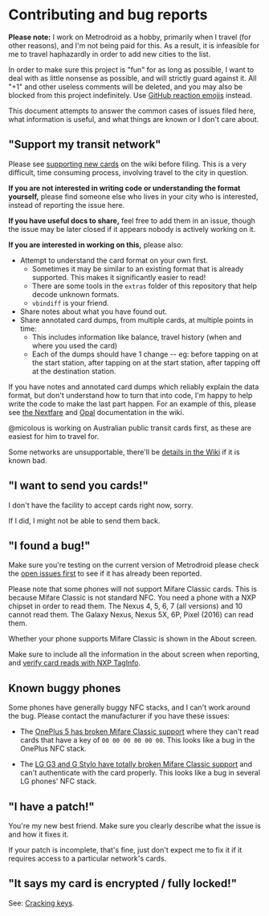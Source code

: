 # Contributing and bug reports

**Please note:** I work on Metrodroid as a hobby, primarily when I travel (for other reasons), and I'm not being paid for this.  As a result, it is infeasible for me to travel haphazardly in order to add new cities to the list.

In order to make sure this project is "fun" for as long as possible, I want to deal with as little nonsense as possible, and will strictly guard against it. All "+1" and other useless comments will be deleted, and you may also be blocked from this project indefinitely. Use [GitHub reaction emojis](https://github.com/blog/2119-add-reactions-to-pull-requests-issues-and-comments) instead.

This document attempts to answer the common cases of issues filed here, what information is useful, and what things are known or I don't care about.

## "Support my transit network"

Please see [supporting new cards](https://github.com/micolous/metrodroid/wiki/New-cards) on the wiki before filing.  This is a very difficult, time consuming process, involving travel to the city in question.

**If you are not interested in writing code or understanding the format yourself,** please find someone else who lives in your city who is interested, instead of reporting the issue here.

**If you have useful docs to share,** feel free to add them in an issue, though the issue may be later closed if it appears nobody is actively working on it.

**If you are interested in working on this,** please also:

- Attempt to understand the card format on your own first.
  - Sometimes it may be similar to an existing format that is already supported.  This makes it significantly easier to read!
  - There are some tools in the `extras` folder of this repository that help decode unknown formats.
  - `vbindiff` is your friend.
- Share notes about what you have found out.
- Share annotated card dumps, from multiple cards, at multiple points in time:
  - This includes information like balance, travel history (when and where you used the card)
  - Each of the dumps should have 1 change -- eg: before tapping on at the start station, after tapping on at the start station, after tapping off at the destination station.

If you have notes and annotated card dumps which reliably explain the data format, but don't understand how to turn that into code, I'm happy to help write the code to make the last part happen.  For an example of this, please see [the Nextfare](https://github.com/micolous/metrodroid/wiki/Cubic-Nextfare-MFC) and [Opal](https://github.com/micolous/metrodroid/wiki/Opal) documentation in the wiki.

@micolous is working on Australian public transit cards first, as these are easiest for him to travel for.

Some networks are unsupportable, there'll be [details in the Wiki](https://github.com/micolous/metrodroid/wiki/) if it is known bad.

## "I want to send you cards!"

I don't have the facility to accept cards right now, sorry.

If I did, I might not be able to send them back.

## "I found a bug!"

Make sure you're testing on the current version of Metrodroid please check the [open issues first](https://github.com/micolous/farebot/issues) to see if it has already been reported.

Please note that some phones will not support Mifare Classic cards.  This is because Mifare Classic is not standard NFC.  You need a phone with a NXP chipset in order to read them.  The Nexus 4, 5, 6, 7 (all versions) and 10 cannot read them.  The Galaxy Nexus, Nexus 5X, 6P, Pixel (2016) can read them.

Whether your phone supports Mifare Classic is shown in the About screen.

Make sure to include all the information in the about screen when reporting, and [verify card reads with NXP TagInfo](https://play.google.com/store/apps/details?id=com.nxp.taginfolite).

## Known buggy phones

Some phones have generally buggy NFC stacks, and I can't work around the bug.  Please contact the manufacturer if you have these issues:

* The [OnePlus 5 has broken Mifare Classic support](https://github.com/micolous/metrodroid/issues/31) where they can't read cards that have a key of `00 00 00 00 00 00`.  This looks like a bug in the OnePlus NFC stack.

* The [LG G3 and G Stylo have totally broken Mifare Classic support](https://github.com/micolous/metrodroid/issues/26) and can't authenticate with the card properly.  This looks like a bug in several LG phones' NFC stack.

## "I have a patch!"

You're my new best friend.  Make sure you clearly describe what the issue is and how it fixes it.

If your patch is incomplete, that's fine, just don't expect me to fix it if it requires access to a particular network's cards.

## "It says my card is encrypted / fully locked!"

See: [Cracking keys](https://github.com/micolous/metrodroid/wiki/Cracking-keys).


